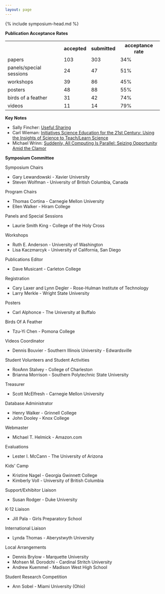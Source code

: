 ```yaml
---
layout: page
---
```

{% include symposium-head.md  %}


**Publication Acceptance Rates**
<table class="table table-hover table-sm"><tbody><tr><th></th>
<th>accepted</th>
<th>submitted</th>
<th>acceptance rate</th>
</tr><tr><td>papers</td>
<td> 103</td>
<td> 303</td>
<td> 34%</td>
</tr><tr><td>panels/special sessions</td>
<td> 24</td>
<td> 47</td>
<td> 51%</td>
</tr><tr><td>workshops</td>
<td> 39</td>
<td> 86</td>
<td> 45%</td>
</tr><tr><td>posters</td>
<td> 48</td>
<td> 88</td>
<td> 55%</td>
</tr><tr><td>birds of a feather</td>
<td> 31</td>
<td> 42</td>
<td> 74%</td>
</tr><tr><td>videos</td>
<td> 11</td>
<td> 14</td>
<td> 79%</td>
</tr></tbody></table>


**Key Notes**

-   Sally Fincher: [Useful
    Sharing](http://dl.acm.org/citation.cfm?id=1734265&CFID=442502926&CFTOKEN=81515461)
-   Carl Wieman: [Initiatives Science Education for the 21st Century:
    Using the Insights of Science to Teach/Learn
    Science](http://dl.acm.org/citation.cfm?id=1734333&CFID=442502926&CFTOKEN=81515461)
-   Michael Wrinn: [Suddenly, All Computing Is Parallel: Seizing
    Opportunity Amid the
    Clamor](http://dl.acm.org/citation.cfm?id=1734453&CFID=442502926&CFTOKEN=81515461)

**Symposium Committee**

Symposium Chairs

-   Gary Lewandowski - Xavier University
-   Steven Wolfman - University of British Columbia, Canada

Program Chairs

-   Thomas Cortina - Carnegie Mellon University
-   Ellen Walker - Hiram College

Panels and Special Sessions

-   Laurie Smith King - College of the Holy Cross

Workshops

-   Ruth E. Anderson - University of Washington
-   Lisa Kaczmarcyk - University of California, San Diego

Publications Editor

-   Dave Musicant - Carleton College

Registration

-   Cary Laxer and Lynn Degler - Rose-Hulman Institute of Technology
-   Larry Merkle - Wright State University

Posters

-   Carl Alphonce - The University at Buffalo

Birds Of A Feather

-   Tzu-Yi Chen - Pomona College

Videos Coordinator

-   Dennis Bouvier - Southern Illinois University - Edwardsville

Student Volunteers and Student Activities

-   RoxAnn Stalvey - College of Charleston
-   Brianna Morrison - Southern Polytechnic State University

Treasurer

-   Scott McElfresh - Carnegie Mellon University

Database Administrator

-   Henry Walker - Grinnell College
-   John Dooley - Knox College

Webmaster

-   Michael T. Helmick - Amazon.com

Evaluations

-   Lester I. McCann - The University of Arizona

Kids\' Camp

-   Kristine Nagel - Georgia Gwinnett College
-   Kimberly Voll - University of British Columbia

Support/Exhibitor Liaison

-   Susan Rodger - Duke University

K-12 Liaison

-   Jill Pala - Girls Preparatory School

International Liaison

-   Lynda Thomas - Aberystwyth University

Local Arrangements

-   Dennis Brylow - Marquette University
-   Mohsen M. Dorodchi - Cardinal Stritch University
-   Andrew Kuemmel - Madison West High School

Student Research Competition

-   Ann Sobel - Miami University (Ohio)
